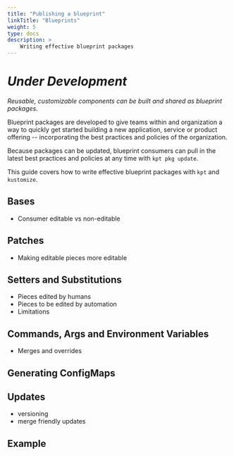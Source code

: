 ```yaml
---
title: "Publishing a blueprint"
linkTitle: "Blueprints"
weight: 5
type: docs
description: >
    Writing effective blueprint packages
---
```


# *Under Development*

*Reusable, customizable components can be built and shared as blueprint
packages.*

Blueprint packages are developed to give teams within and organization
a way to quickly get started building a new application, service or
product offering -- incorporating the best practices and policies
of the organization.

Because packages can be updated, blueprint consumers can pull in the
latest best practices and policies at any time with `kpt pkg update`.

This guide covers how to write effective blueprint packages with `kpt` 
and `kustomize`.

## Bases

- Consumer editable vs non-editable

## Patches

- Making editable pieces more editable

## Setters and Substitutions

- Pieces edited by humans
- Pieces to be edited by automation
- Limitations

## Commands, Args and Environment Variables

- Merges and overrides

## Generating ConfigMaps

## Updates

- versioning
- merge friendly updates

## Example

